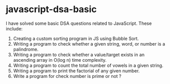 # javascript-dsa-basic

I have solved some basic DSA questions related to JavaScript. These include:

1. Creating a custom sorting program in JS using Bubble Sort.
2. Writing a program to check whether a given string, word, or number is a palindrome.
3. Writing a program to check whether a value/target exists in an ascending array in O(log n) time complexity.
4. Writing a program to count the total number of vowels in a given string.
5. Writing a program to print the factorial of any given number.
6. Write a program for check number is prime or not ?
